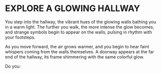# EXPLORE A GLOWING HALLWAY

You step into the hallway, the vibrant hues of the glowing walls bathing you in a warm light. The further you walk, the more intense the glow becomes, and strange symbols begin to appear on the walls, pulsing in rhythm with your footsteps. 

As you move forward, the air grows warmer, and you begin to hear faint whispers coming from the walls themselves. A doorway appears at the far end of the hallway, its frame shimmering with the same colorful glow.

Do you: